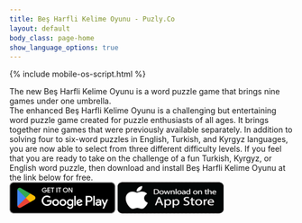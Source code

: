 ```yaml
---
title: Beş Harfli Kelime Oyunu - Puzly.Co
layout: default
body_class: page-home
show_language_options: true
---
```



{% include mobile-os-script.html %}


<section class="section download-section">
	<div class="container">
		<div class="section-content">
			<div class="section-title">
				The new <span>Beş Harfli Kelime Oyunu</span> is a word puzzle game that brings nine games under one umbrella.
			</div>
			<div class="section-text">
				The enhanced <span>Beş Harfli Kelime Oyunu</span> is a challenging but entertaining word puzzle game created for puzzle enthusiasts of all ages. It brings together nine games that were previously available separately.  In addition to solving four to six-word puzzles in English, Turkish, and Kyrgyz languages, you are now able to select from three different difficulty levels.  If you feel that you are ready to take on the challenge of a fun Turkish, Kyrgyz, or English word puzzle, then download and install <span>Beş Harfli Kelime Oyunu</span> at the link below for free.
			</div>
			<div class="section-badge">
				<a href="https://play.google.com/store/apps/details?id=co.puzly.xhko" target="_blank"><img alt="Get it on Google Play" id="gp-logo-img" width="188" height="56" src="/images/google-play-badge-en.png" /></a>
				<a href="https://apps.apple.com/app/be%C5%9F-harfli-kelime-oyunu/id6596769905" target="_blank"><img alt="Get it on App Store" id="as-logo-img" width="188" height="56" src="/images/app-store-badge-en.png" /></a>
			</div>
		</div>
	</div>
</section>
